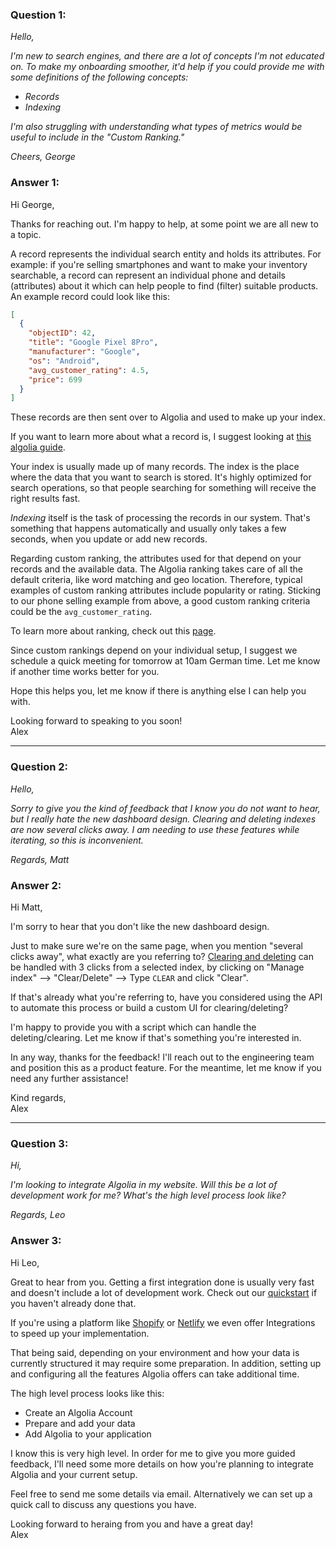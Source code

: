 ### Question 1:
<em>Hello,

I'm new to search engines, and there are a lot of concepts I'm not educated on. To make my onboarding smoother, it'd help if you could provide me with some definitions of the following concepts:
- Records
- Indexing

I'm also struggling with understanding what types of metrics would be useful to include in the "Custom Ranking." 

Cheers,
George</em>

### Answer 1:

Hi George,

Thanks for reaching out. I'm happy to help, at some point we are all new to a topic.

A record represents the individual search entity and holds its attributes. For example: if you're selling smartphones and want to make your inventory searchable, a record can represent an individual phone and details (attributes) about it which can help people to find (filter) suitable products. An example record could look like this:

```json
[
  {
    "objectID": 42,
    "title": "Google Pixel 8Pro",
    "manufacturer": "Google",
    "os": "Android",
    "avg_customer_rating": 4.5,
    "price": 699
  }
]
```
These records are then sent over to Algolia and used to make up your index.

If you want to learn more about what a record is, I suggest looking at [this algolia guide](https://www.algolia.com/doc/guides/sending-and-managing-data/prepare-your-data/in-depth/what-is-in-a-record/).

Your index is usually made up of many records. The index is the place where the data that you want to search is stored. It's highly optimized for search operations, so that people searching for something will receive the right results fast. 

*Indexing* itself is the task of processing the records in our system. That's something that happens automatically and usually only takes a few seconds, when you update or add new records.

Regarding custom ranking, the attributes used for that depend on your records and the available data. The Algolia ranking takes care of all the default criteria, like word matching and geo location. Therefore, typical examples of custom ranking attributes include popularity or rating. Sticking to our phone selling example from above, a good custom ranking criteria could be the `avg_customer_rating`. 

To learn more about ranking, check out this [page](https://www.algolia.com/doc/guides/managing-results/must-do/custom-ranking/).

Since custom rankings depend on your individual setup, I suggest we schedule a quick meeting for tomorrow at 10am German time. Let me know if another time works better for you.

Hope this helps you, let me know if there is anything else I can help you with.

Looking forward to speaking to you soon!<br>
Alex

---

### Question 2:
<em>Hello,

Sorry to give you the kind of feedback that I know you do not want to hear, but I really hate the new dashboard design. Clearing and deleting indexes are now several clicks away. I am needing to use these features while iterating, so this is inconvenient.

Regards,
Matt</em>

### Answer 2:

Hi Matt,

I'm sorry to hear that you don't like the new dashboard design.

Just to make sure we're on the same page, when you mention "several clicks away", what exactly are you referring to?
[Clearing and deleting](https://www.algolia.com/doc/guides/sending-and-managing-data/manage-indices-and-apps/manage-indices/how-to/delete-indices/#:~:text=Clear%20records%20from%20an%20index%20in%20the%20Algolia%20dashboard,-If%20you%20only&text=On%20the%20left%20sidebar%2C%20select%20Search.,-Select%20your%20Algolia&text=Select%20Manage%20index%20%3E%20Clear.,to%20confirm%20and%20click%20Clear.) can be handled with 3 clicks from a selected index, by clicking on "Manage index" --> "Clear/Delete" --> Type `CLEAR` and click "Clear".

If that's already what you're referring to, have you considered using the API to automate this process or build a custom UI for clearing/deleting?

I'm happy to provide you with a script which can handle the deleting/clearing. Let me know if that's something you're interested in.

In any way, thanks for the feedback! I'll reach out to the engineering team and position this as a product feature. For the meantime, let me know if you need any further assistance!

Kind regards,<br>
Alex

---

### Question 3:
<em>Hi,

I'm looking to integrate Algolia in my website. Will this be a lot of development work for me? What's the high level process look like?

Regards,
Leo</em>

### Answer 3:

Hi Leo,

Great to hear from you. Getting a first integration done is usually very fast and doesn't include a lot of development work. Check out our [quickstart](https://www.algolia.com/doc/guides/getting-started/quick-start/) if you haven't already done that.

If you're using a platform like [Shopify](https://www.algolia.com/doc/integration/shopify/getting-started/quick-start/?client=ruby) or [Netlify](https://www.algolia.com/doc/tools/crawler/netlify-plugin/quick-start/) we even offer Integrations to speed up your implementation.

That being said, depending on your environment and how your data is currently structured it may require some preparation. In addition, setting up and configuring all the features Algolia offers can take additional time.

The high level process looks like this:
- Create an Algolia Account
- Prepare and add your data
- Add Algolia to your application

I know this is very high level. In order for me to give you more guided feedback, I'll need some more details on how you're planning to integrate Algolia and your current setup.

Feel free to send me some details via email. Alternatively we can set up a quick call to discuss any questions you have.


Looking forward to heraing from you and have a great day!<br>
Alex
